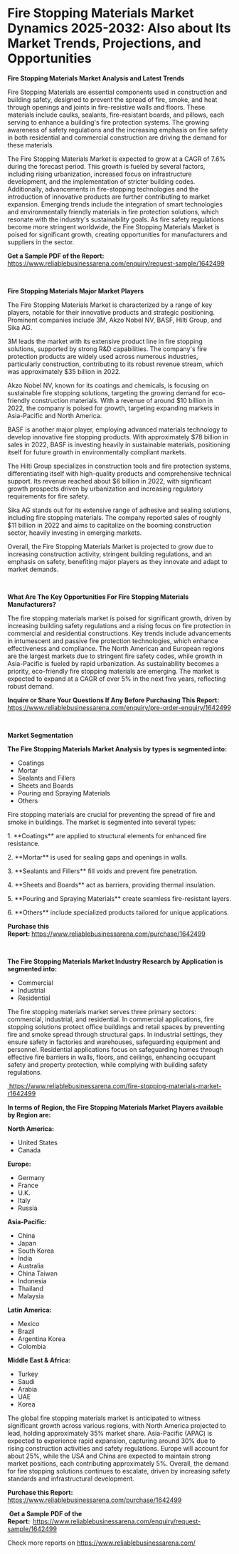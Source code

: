 <p><h1>Fire Stopping Materials Market Dynamics 2025-2032: Also about Its Market Trends, Projections, and Opportunities</h1></p><p><strong>Fire Stopping Materials Market Analysis and Latest Trends</strong></p>
<p><p>Fire Stopping Materials are essential components used in construction and building safety, designed to prevent the spread of fire, smoke, and heat through openings and joints in fire-resistive walls and floors. These materials include caulks, sealants, fire-resistant boards, and pillows, each serving to enhance a building's fire protection systems. The growing awareness of safety regulations and the increasing emphasis on fire safety in both residential and commercial construction are driving the demand for these materials.</p><p>The Fire Stopping Materials Market is expected to grow at a CAGR of 7.6% during the forecast period. This growth is fueled by several factors, including rising urbanization, increased focus on infrastructure development, and the implementation of stricter building codes. Additionally, advancements in fire-stopping technologies and the introduction of innovative products are further contributing to market expansion. Emerging trends include the integration of smart technologies and environmentally friendly materials in fire protection solutions, which resonate with the industry's sustainability goals. As fire safety regulations become more stringent worldwide, the Fire Stopping Materials Market is poised for significant growth, creating opportunities for manufacturers and suppliers in the sector.</p></p>
<p><strong>Get a Sample PDF of the Report:&nbsp;</strong> <a href="https://www.reliablebusinessarena.com/enquiry/request-sample/1642499?utm_campaign=3314&utm_medium=2&utm_source=Github&utm_content=ia&utm_term=01042025&utm_id=fire-stopping-materials">https://www.reliablebusinessarena.com/enquiry/request-sample/1642499</a></p>
<p>&nbsp;</p>
<p><strong>Fire Stopping Materials Major Market Players</strong></p>
<p><p>The Fire Stopping Materials Market is characterized by a range of key players, notable for their innovative products and strategic positioning. Prominent companies include 3M, Akzo Nobel NV, BASF, Hilti Group, and Sika AG. </p><p>3M leads the market with its extensive product line in fire stopping solutions, supported by strong R&D capabilities. The company's fire protection products are widely used across numerous industries, particularly construction, contributing to its robust revenue stream, which was approximately $35 billion in 2022.</p><p>Akzo Nobel NV, known for its coatings and chemicals, is focusing on sustainable fire stopping solutions, targeting the growing demand for eco-friendly construction materials. With a revenue of around $10 billion in 2022, the company is poised for growth, targeting expanding markets in Asia-Pacific and North America.</p><p>BASF is another major player, employing advanced materials technology to develop innovative fire stopping products. With approximately $78 billion in sales in 2022, BASF is investing heavily in sustainable materials, positioning itself for future growth in environmentally compliant markets.</p><p>The Hilti Group specializes in construction tools and fire protection systems, differentiating itself with high-quality products and comprehensive technical support. Its revenue reached about $6 billion in 2022, with significant growth prospects driven by urbanization and increasing regulatory requirements for fire safety.</p><p>Sika AG stands out for its extensive range of adhesive and sealing solutions, including fire stopping materials. The company reported sales of roughly $11 billion in 2022 and aims to capitalize on the booming construction sector, heavily investing in emerging markets.</p><p>Overall, the Fire Stopping Materials Market is projected to grow due to increasing construction activity, stringent building regulations, and an emphasis on safety, benefiting major players as they innovate and adapt to market demands.</p></p>
<p>&nbsp;</p>
<p><strong>What Are The Key Opportunities For Fire Stopping Materials Manufacturers?</strong></p>
<p><p>The fire stopping materials market is poised for significant growth, driven by increasing building safety regulations and a rising focus on fire protection in commercial and residential constructions. Key trends include advancements in intumescent and passive fire protection technologies, which enhance effectiveness and compliance. The North American and European regions are the largest markets due to stringent fire safety codes, while growth in Asia-Pacific is fueled by rapid urbanization. As sustainability becomes a priority, eco-friendly fire stopping materials are emerging. The market is expected to expand at a CAGR of over 5% in the next five years, reflecting robust demand.</p></p>
<p><strong>Inquire or Share Your Questions If Any Before Purchasing This Report:</strong> <a href="https://www.reliablebusinessarena.com/enquiry/pre-order-enquiry/1642499?utm_campaign=3314&utm_medium=2&utm_source=Github&utm_content=ia&utm_term=01042025&utm_id=fire-stopping-materials">https://www.reliablebusinessarena.com/enquiry/pre-order-enquiry/1642499</a></p>
<p>&nbsp;</p>
<p><strong>Market Segmentation</strong></p>
<p><strong>The Fire Stopping Materials Market Analysis by types is segmented into:</strong></p>
<p><ul><li>Coatings</li><li>Mortar</li><li>Sealants and Fillers</li><li>Sheets and Boards</li><li>Pouring and Spraying Materials</li><li>Others</li></ul></p>
<p><p>Fire stopping materials are crucial for preventing the spread of fire and smoke in buildings. The market is segmented into several types: </p><p>1. **Coatings** are applied to structural elements for enhanced fire resistance.</p><p>2. **Mortar** is used for sealing gaps and openings in walls.</p><p>3. **Sealants and Fillers** fill voids and prevent fire penetration.</p><p>4. **Sheets and Boards** act as barriers, providing thermal insulation.</p><p>5. **Pouring and Spraying Materials** create seamless fire-resistant layers. </p><p>6. **Others** include specialized products tailored for unique applications.</p></p>
<p><strong>Purchase this Report:&nbsp;</strong><a href="https://www.reliablebusinessarena.com/purchase/1642499?utm_campaign=3314&utm_medium=2&utm_source=Github&utm_content=ia&utm_term=01042025&utm_id=fire-stopping-materials">https://www.reliablebusinessarena.com/purchase/1642499</a></p>
<p>&nbsp;</p>
<p><strong>The Fire Stopping Materials Market Industry Research by Application is segmented into:</strong></p>
<p><ul><li>Commercial</li><li>Industrial</li><li>Residential</li></ul></p>
<p><p>The fire stopping materials market serves three primary sectors: commercial, industrial, and residential. In commercial applications, fire stopping solutions protect office buildings and retail spaces by preventing fire and smoke spread through structural gaps. In industrial settings, they ensure safety in factories and warehouses, safeguarding equipment and personnel. Residential applications focus on safeguarding homes through effective fire barriers in walls, floors, and ceilings, enhancing occupant safety and property protection, while complying with building safety regulations.</p></p>
<p><a href="https://www.reliablebusinessarena.com/fire-stopping-materials-market-r1642499?utm_campaign=3314&utm_medium=2&utm_source=Github&utm_content=ia&utm_term=01042025&utm_id=fire-stopping-materials">&nbsp;https://www.reliablebusinessarena.com/fire-stopping-materials-market-r1642499</a></p>
<p><strong>In terms of Region, the Fire Stopping Materials Market Players available by Region are:</strong></p>
<p>
    <p> <strong> North America: </strong>
        <ul>
            <li>United States</li>
            <li>Canada</li>
        </ul>
        </p> 
    <p> <strong> Europe: </strong>
        <ul>
            <li>Germany</li>
            <li>France</li>
            <li>U.K.</li>
            <li>Italy</li>
            <li>Russia</li>
        </ul>
        </p> 
    <p> <strong> Asia-Pacific: </strong>
        <ul>
            <li>China</li>
            <li>Japan</li>
            <li>South Korea</li>
            <li>India</li>
            <li>Australia</li>
            <li>China Taiwan</li>
            <li>Indonesia</li>
            <li>Thailand</li>
            <li>Malaysia</li>
        </ul>
        </p> 
    <p> <strong> Latin America: </strong>
        <ul>
            <li>Mexico</li>
            <li>Brazil</li>
            <li>Argentina Korea</li>
            <li>Colombia</li>
        </ul>
        </p> 
    <p> <strong> Middle East & Africa: </strong>
        <ul>
            <li>Turkey</li>
            <li>Saudi</li>
            <li>Arabia</li>
            <li>UAE</li>
            <li>Korea</li>
        </ul>
    </p>
    </p>
<p><p>The global fire stopping materials market is anticipated to witness significant growth across various regions, with North America projected to lead, holding approximately 35% market share. Asia-Pacific (APAC) is expected to experience rapid expansion, capturing around 30% due to rising construction activities and safety regulations. Europe will account for about 25%, while the USA and China are expected to maintain strong market positions, each contributing approximately 5%. Overall, the demand for fire stopping solutions continues to escalate, driven by increasing safety standards and infrastructural development.</p></p>
<p><strong>Purchase this Report: </strong><a href="https://www.reliablebusinessarena.com/purchase/1642499?utm_campaign=3314&utm_medium=2&utm_source=Github&utm_content=ia&utm_term=01042025&utm_id=fire-stopping-materials">https://www.reliablebusinessarena.com/purchase/1642499</a></p>
<p>&nbsp;<strong>Get a Sample PDF of the Report:&nbsp;&nbsp;</strong><a href="https://www.reliablebusinessarena.com/enquiry/request-sample/1642499?utm_campaign=3314&utm_medium=2&utm_source=Github&utm_content=ia&utm_term=01042025&utm_id=fire-stopping-materials">https://www.reliablebusinessarena.com/enquiry/request-sample/1642499</a></p>
<p><strong></strong></p>
<p>Check more reports on <a href="https://www.reliablebusinessarena.com/?utm_campaign=3314&utm_medium=2&utm_source=Github&utm_content=ia&utm_term=01042025&utm_id=fire-stopping-materials">https://www.reliablebusinessarena.com/</a></p>